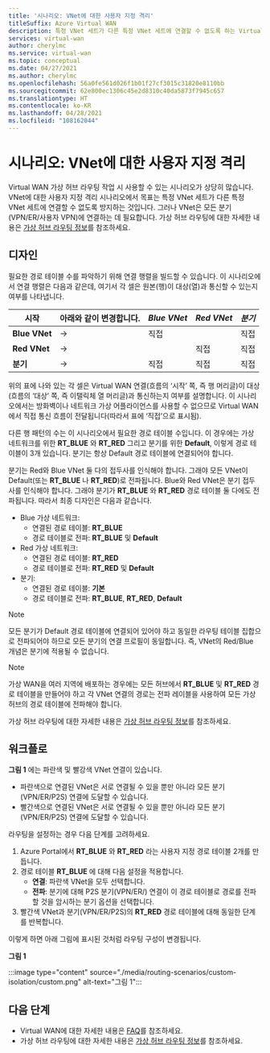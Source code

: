 ```yaml
---
title: '시나리오: VNet에 대한 사용자 지정 격리'
titleSuffix: Azure Virtual WAN
description: 특정 VNet 세트가 다른 특정 VNet 세트에 연결할 수 없도록 하는 Virtual WAN 라우팅 사용자 지정 격리 시나리오에 대해 알아봅니다. 그러나 VNet는 모든 분기에 연결하는 데 필요합니다.
services: virtual-wan
author: cherylmc
ms.service: virtual-wan
ms.topic: conceptual
ms.date: 04/27/2021
ms.author: cherylmc
ms.openlocfilehash: 56a0fe561d026f1b01f27cf3015c31820e8110bb
ms.sourcegitcommit: 62e800ec1306c45e2d8310c40da5873f7945c657
ms.translationtype: HT
ms.contentlocale: ko-KR
ms.lasthandoff: 04/28/2021
ms.locfileid: "108162044"
---
```

# <a name="scenario-custom-isolation-for-vnets"></a>시나리오: VNet에 대한 사용자 지정 격리

Virtual WAN 가상 허브 라우팅 작업 시 사용할 수 있는 시나리오가 상당히 많습니다. VNet에 대한 사용자 지정 격리 시나리오에서 목표는 특정 VNet 세트가 다른 특정 VNet 세트에 연결할 수 없도록 방지하는 것입니다. 그러나 VNet은 모든 분기(VPN/ER/사용자 VPN)에 연결하는 데 필요합니다. 가상 허브 라우팅에 대한 자세한 내용은 [가상 허브 라우팅 정보](about-virtual-hub-routing.md)를 참조하세요.

## <a name="design"></a><a name="design"></a>디자인

필요한 경로 테이블 수를 파악하기 위해 연결 행렬을 빌드할 수 있습니다. 이 시나리오에서 연결 행렬은 다음과 같은데, 여기서 각 셀은 원본(행)이 대상(열)과 통신할 수 있는지 여부를 나타냅니다.

| 시작 | 아래와 같이 변경합니다.| *Blue VNet* | *Red VNet* | *분기*|
|---|---|---|---|---|
| **Blue VNet** |   &#8594;|   직접     |           |  직접 |
| **Red VNet**  |   &#8594;|              |   직접  |  직접 |
| **분기**   |   &#8594;|   직접     |   직접  |  직접 |

위의 표에 나와 있는 각 셀은 Virtual WAN 연결(흐름의 ‘시작’ 쪽, 즉 행 머리글)이 대상(흐름의 ‘대상’ 쪽, 즉 이탤릭체 열 머리글)과 통신하는지 여부를 설명합니다. 이 시나리오에서는 방화벽이나 네트워크 가상 어플라이언스를 사용할 수 없으므로 Virtual WAN에서 직접 통신 흐름이 전달됩니다(따라서 표에 ‘직접’으로 표시됨).

다른 행 패턴의 수는 이 시나리오에서 필요한 경로 테이블 수입니다. 이 경우에는 가상 네트워크를 위한 **RT_BLUE** 와 **RT_RED** 그리고 분기를 위한 **Default**, 이렇게 경로 테이블이 3개 있습니다. 분기는 항상 Default 경로 테이블에 연결되어야 합니다.

분기는 Red와 Blue VNet 둘 다의 접두사를 인식해야 합니다. 그래야 모든 VNet이 Default(또는 **RT_BLUE** 나 **RT_RED**)로 전파됩니다. Blue와 Red VNet은 분기 접두사를 인식해야 합니다. 그래야 분기가 **RT_BLUE** 와 **RT_RED** 경로 테이블 둘 다에도 전파됩니다. 따라서 최종 디자인은 다음과 같습니다.

* Blue 가상 네트워크:
  * 연결된 경로 테이블: **RT_BLUE**
  * 경로 테이블로 전파: **RT_BLUE** 및 **Default**
* Red 가상 네트워크:
  * 연결된 경로 테이블: **RT_RED**
  * 경로 테이블로 전파: **RT_RED** 및 **Default**
* 분기:
  * 연결된 경로 테이블: **기본**
  * 경로 테이블로 전파: **RT_BLUE**, **RT_RED**, **Default**

> [!NOTE]
> 모든 분기가 Default 경로 테이블에 연결되어 있어야 하고 동일한 라우팅 테이블 집합으로 전파되어야 하므로 모든 분기의 연결 프로필이 동일합니다. 즉, VNet의 Red/Blue 개념은 분기에 적용될 수 없습니다.

> [!NOTE]
> 가상 WAN을 여러 지역에 배포하는 경우에는 모든 허브에서 **RT_BLUE** 및 **RT_RED** 경로 테이블을 만들어야 하고 각 VNet 연결의 경로는 전파 레이블을 사용하여 모든 가상 허브의 경로 테이블에 전파해야 합니다.

가상 허브 라우팅에 대한 자세한 내용은 [가상 허브 라우팅 정보](about-virtual-hub-routing.md)를 참조하세요.

## <a name="workflow"></a><a name="architecture"></a>워크플로

**그림 1** 에는 파란색 및 빨강색 VNet 연결이 있습니다.

* 파란색으로 연결된 VNet은 서로 연결될 수 있을 뿐만 아니라 모든 분기(VPN/ER/P2S) 연결에 도달할 수 있습니다.
* 빨간색으로 연결된 VNet은 서로 연결될 수 있을 뿐만 아니라 모든 분기(VPN/ER/P2S) 연결에 도달할 수 있습니다.

라우팅을 설정하는 경우 다음 단계를 고려하세요.

1. Azure Portal에서 **RT_BLUE** 와 **RT_RED** 라는 사용자 지정 경로 테이블 2개를 만듭니다.
2. 경로 테이블 **RT_BLUE** 에 대해 다음 설정을 적용합니다.
   * **연결**: 파란색 VNet을 모두 선택합니다.
   * **전파**: 분기에 대해 P2S 분기(VPN/ER/) 연결이 이 경로 테이블로 경로를 전파할 것을 암시하는 분기 옵션을 선택합니다.
3. 빨간색 VNet과 분기(VPN/ER/P2S)의 **RT_RED** 경로 테이블에 대해 동일한 단계를 반복합니다.

이렇게 하면 아래 그림에 표시된 것처럼 라우팅 구성이 변경됩니다.

**그림 1**

:::image type="content" source="./media/routing-scenarios/custom-isolation/custom.png" alt-text="그림 1":::

## <a name="next-steps"></a>다음 단계

* Virtual WAN에 대한 자세한 내용은 [FAQ](virtual-wan-faq.md)를 참조하세요.
* 가상 허브 라우팅에 대한 자세한 내용은 [가상 허브 라우팅 정보](about-virtual-hub-routing.md)를 참조하세요.
